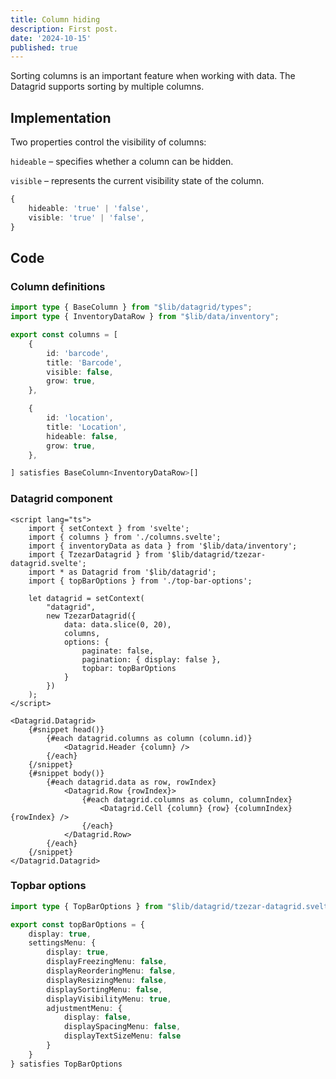 ```yaml
---
title: Column hiding
description: First post.
date: '2024-10-15'
published: true
---
```


<script>
  import Datagrid from './datagrid.svelte'
</script>

Sorting columns is an important feature when working with data. The Datagrid supports sorting by multiple columns.
<Datagrid />

## Implementation

Two properties control the visibility of columns:

`hideable` – specifies whether a column can be hidden.

`visible` – represents the current visibility state of the column.

```ts
{
    hideable: 'true' | 'false',
    visible: 'true' | 'false',
}
```

## Code

### Column definitions

```ts
import type { BaseColumn } from "$lib/datagrid/types";
import type { InventoryDataRow } from "$lib/data/inventory";

export const columns = [
    {
        id: 'barcode',
        title: 'Barcode',
        visible: false,
        grow: true,
    },

    {
        id: 'location',
        title: 'Location',
        hideable: false,
        grow: true,
    },

] satisfies BaseColumn<InventoryDataRow>[]
```

### Datagrid component

```svelte
<script lang="ts">
	import { setContext } from 'svelte';
	import { columns } from './columns.svelte';
	import { inventoryData as data } from '$lib/data/inventory';
	import { TzezarDatagrid } from '$lib/datagrid/tzezar-datagrid.svelte';
	import * as Datagrid from '$lib/datagrid';
	import { topBarOptions } from './top-bar-options';

	let datagrid = setContext(
		"datagrid",
		new TzezarDatagrid({
			data: data.slice(0, 20),
			columns,
			options: {
				paginate: false,
				pagination: { display: false },
				topbar: topBarOptions
			}
		})
	);
</script>

<Datagrid.Datagrid>
	{#snippet head()}
		{#each datagrid.columns as column (column.id)}
			<Datagrid.Header {column} />
		{/each}
	{/snippet}
	{#snippet body()}
		{#each datagrid.data as row, rowIndex}
			<Datagrid.Row {rowIndex}>
				{#each datagrid.columns as column, columnIndex}
					<Datagrid.Cell {column} {row} {columnIndex} {rowIndex} />
				{/each}
			</Datagrid.Row>
		{/each}
	{/snippet}
</Datagrid.Datagrid>
```
### Topbar options

```ts
import type { TopBarOptions } from "$lib/datagrid/tzezar-datagrid.svelte";

export const topBarOptions = {
    display: true,
    settingsMenu: {
        display: true,
        displayFreezingMenu: false,
        displayReorderingMenu: false,
        displayResizingMenu: false,
        displaySortingMenu: false,
        displayVisibilityMenu: true,
        adjustmentMenu: {
            display: false,
            displaySpacingMenu: false,
            displayTextSizeMenu: false
        }
    }
} satisfies TopBarOptions
```
